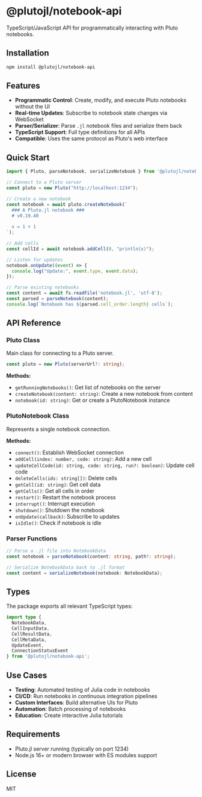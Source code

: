 # @plutojl/notebook-api

TypeScript/JavaScript API for programmatically interacting with Pluto notebooks.

## Installation

```bash
npm install @plutojl/notebook-api
```

## Features

- **Programmatic Control**: Create, modify, and execute Pluto notebooks without the UI
- **Real-time Updates**: Subscribe to notebook state changes via WebSocket
- **Parser/Serializer**: Parse `.jl` notebook files and serialize them back
- **TypeScript Support**: Full type definitions for all APIs
- **Compatible**: Uses the same protocol as Pluto's web interface

## Quick Start

```typescript
import { Pluto, parseNotebook, serializeNotebook } from '@plutojl/notebook-api';

// Connect to a Pluto server
const pluto = new Pluto("http://localhost:1234");

// Create a new notebook
const notebook = await pluto.createNotebook(`
  ### A Pluto.jl notebook ###
  # v0.19.40
  
  x = 1 + 1
`);

// Add cells
const cellId = await notebook.addCell(0, "println(x)");

// Listen for updates
notebook.onUpdate((event) => {
  console.log("Update:", event.type, event.data);
});

// Parse existing notebooks
const content = await fs.readFile('notebook.jl', 'utf-8');
const parsed = parseNotebook(content);
console.log(`Notebook has ${parsed.cell_order.length} cells`);
```

## API Reference

### Pluto Class

Main class for connecting to a Pluto server.

```typescript
const pluto = new Pluto(serverUrl?: string);
```

**Methods:**
- `getRunningNotebooks()`: Get list of notebooks on the server
- `createNotebook(content: string)`: Create a new notebook from content
- `notebook(id: string)`: Get or create a PlutoNotebook instance

### PlutoNotebook Class

Represents a single notebook connection.

**Methods:**
- `connect()`: Establish WebSocket connection
- `addCell(index: number, code: string)`: Add a new cell
- `updateCellCode(id: string, code: string, run?: boolean)`: Update cell code
- `deleteCells(ids: string[])`: Delete cells
- `getCell(id: string)`: Get cell data
- `getCells()`: Get all cells in order
- `restart()`: Restart the notebook process
- `interrupt()`: Interrupt execution
- `shutdown()`: Shutdown the notebook
- `onUpdate(callback)`: Subscribe to updates
- `isIdle()`: Check if notebook is idle

### Parser Functions

```typescript
// Parse a .jl file into NotebookData
const notebook = parseNotebook(content: string, path?: string);

// Serialize NotebookData back to .jl format
const content = serializeNotebook(notebook: NotebookData);
```

## Types

The package exports all relevant TypeScript types:

```typescript
import type {
  NotebookData,
  CellInputData,
  CellResultData,
  CellMetaData,
  UpdateEvent,
  ConnectionStatusEvent
} from '@plutojl/notebook-api';
```

## Use Cases

- **Testing**: Automated testing of Julia code in notebooks
- **CI/CD**: Run notebooks in continuous integration pipelines
- **Custom Interfaces**: Build alternative UIs for Pluto
- **Automation**: Batch processing of notebooks
- **Education**: Create interactive Julia tutorials

## Requirements

- Pluto.jl server running (typically on port 1234)
- Node.js 16+ or modern browser with ES modules support

## License

MIT